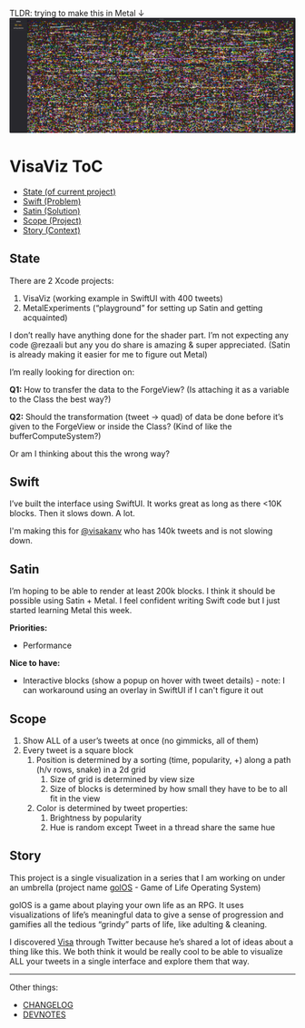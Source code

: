 TLDR: trying to make this in Metal ↓
![Screenshot](./Screen-Shot-2021-01-18.png)

# VisaViz ToC

- [State (of current project)](#state)
- [Swift (Problem)](#swift)
- [Satin (Solution)](#satin)
- [Scope (Project)](#scope)
- [Story (Context)](#story)

## State

There are 2 Xcode projects:

1. VisaViz (working example in SwiftUI with 400 tweets)
2. MetalExperiments (“playground” for setting up Satin and getting acquainted)

I don’t really have anything done for the shader part.
I’m not expecting any code @rezaali but any you do share is amazing & super appreciated. (Satin is already making it easier for me to figure out Metal)

I’m really looking for direction on:

**Q1:** How to transfer the data to the ForgeView? (Is attaching it as a variable to the Class the best way?)

**Q2:** Should the transformation (tweet → quad) of data be done before it’s given to the ForgeView or inside the Class? (Kind of like the bufferComputeSystem?)

Or am I thinking about this the wrong way?

## Swift

I’ve built the interface using SwiftUI. It works great as long as there <10K blocks. Then it slows down. A lot.

I'm making this for [@visakanv](http://twitter.com/visakanv) who has 140k tweets and is not slowing down.

## Satin

I’m hoping to be able to render at least 200k blocks. I think it should be possible using Satin + Metal. I feel confident writing Swift code but I just started learning Metal this week.

**Priorities:**

- Performance

**Nice to have:**

- Interactive blocks (show a popup on hover with tweet details) - note: I can workaround using an overlay in SwiftUI if I can't figure it out

## Scope

1. Show ALL of a user’s tweets at once (no gimmicks, all of them)
2. Every tweet is a square block
   1. Position is determined by a sorting (time, popularity, +) along a path (h/v rows, snake) in a 2d grid
      1. Size of grid is determined by view size
      2. Size of blocks is determined by how small they have to be to all fit in the view
   2. Color is determined by tweet properties:
      1. Brightness by popularity
      2. Hue is random except Tweet in a thread share the same hue

## Story

This project is a single visualization in a series that I am working on under an umbrella (project name [golOS](https://github.com/felixakiragreen/golos) - Game of Life Operating System)

golOS is a game about playing your own life as an RPG. It uses visualizations of life’s meaningful data to give a sense of progression and gamifies all the tedious “grindy” parts of life, like adulting & cleaning.

I discovered [Visa](http://twitter.com/visakanv) through Twitter because he’s shared a lot of ideas about a thing like this. We both think it would be really cool to be able to visualize ALL your tweets in a single interface and explore them that way.


---

Other things:
- [CHANGELOG](./CHANGELOG.md)
- [DEVNOTES](./DEVNOTES.md)
